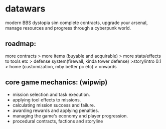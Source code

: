# datawars
modern BBS dystopia sim 
complete contracts, upgrade your arsenal, manage resources and progress through a cyberpunk world.

## roadmap: 
more contracts > more items (buyable and acquirable) > more stats/effects to tools etc > defense system(firewall, kinda tower defense) >story/intro 0.1 > home (customization, mby better pc etc) > onwards 

## core game mechanics: (wipwip)
 *   mission selection and task execution.
 *   applying tool effects to missions.
 *   calculating mission success and failure.
 *   awarding rewards and applying penalties.
 *   managing the game's economy and player progression.
 *   procedural contracts, factions and storyline
